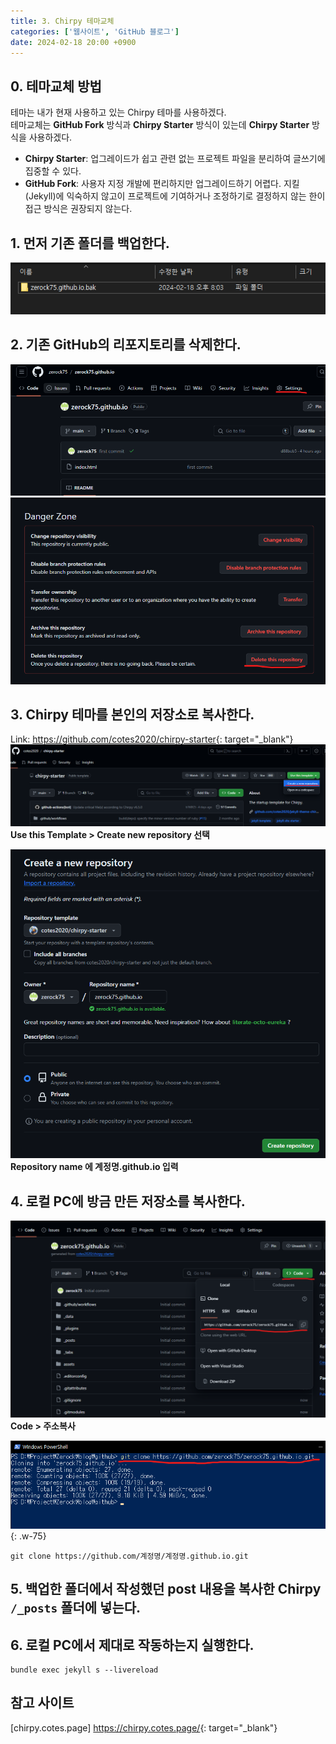 ```yaml
---
title: 3. Chirpy 테마교체
categories: ['웹사이트', 'GitHub 블로그']
date: 2024-02-18 20:00 +0900
---
```


## 0. 테마교체 방법
테마는 내가 현재 사용하고 있는 Chirpy 테마를 사용하겠다.    
테마교체는 **GitHub Fork** 방식과 **Chirpy Starter** 방식이 있는데 **Chirpy Starter** 방식을 사용하겠다.
- **Chirpy Starter**: 업그레이드가 쉽고 관련 없는 프로젝트 파일을 분리하여 글쓰기에 집중할 수 있다.
- **GitHub Fork**: 사용자 지정 개발에 편리하지만 업그레이드하기 어렵다. 지킬 (Jekyll)에 익숙하지 않고이 프로젝트에 기여하거나 조정하기로 결정하지 않는 한이 접근 방식은 권장되지 않는다.

## 1. 먼저 기존 폴더를 백업한다.
![기존 폴더 백업](/imgs/websites/github-blog/theme-change/01.png)

## 2. 기존 GitHub의 리포지토리를 삭제한다.
![리포지토리 삭제](/imgs/websites/github-blog/theme-change/02.png)
![리포지토리 삭제](/imgs/websites/github-blog/theme-change/03.png)

## 3. Chirpy 테마를 본인의 저장소로 복사한다.
Link: <https://github.com/cotes2020/chirpy-starter>{: target="_blank"}
![Chirpy 복사](/imgs/websites/github-blog/theme-change/04.png)
__Use this Template &gt; Create new repository 선택__

![Chirpy 복사](/imgs/websites/github-blog/theme-change/05.png)
__Repository name 에 계정명.github.io 입력__


## 4. 로컬 PC에 방금 만든 저장소를 복사한다.
![로컬 PC에 복사](/imgs/websites/github-blog/theme-change/06.png)
__Code &gt; 주소복사__

![로컬 PC에 복사](/imgs/websites/github-blog/theme-change/07.png){: .w-75}
```terminal
git clone https://github.com/계정명/계정명.github.io.git
```


## 5. 백업한 폴더에서 작성했던 post 내용을 복사한 Chirpy `/_posts` 폴더에 넣는다.


## 6. 로컬 PC에서 제대로 작동하는지 실행한다.
```terminal
bundle exec jekyll s --livereload
```

## 참고 사이트
[chirpy.cotes.page] <https://chirpy.cotes.page/>{: target="_blank"}
